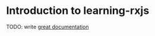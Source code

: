 # Introduction to learning-rxjs

TODO: write [great documentation](http://jacobian.org/writing/what-to-write/)
